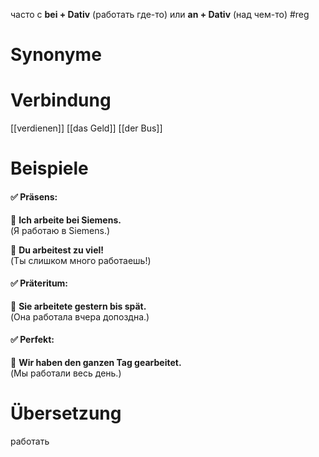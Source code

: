 часто с **bei + Dativ** (работать где-то) или **an + Dativ** (над чем-то)
#reg
# Synonyme

# Verbindung 
[[verdienen]]
[[das Geld]]
[[der Bus]]
# Beispiele
#### ✅ Präsens:

🔹 **Ich arbeite bei Siemens.**  
(Я работаю в Siemens.)

🔹 **Du arbeitest zu viel!**  
(Ты слишком много работаешь!)

#### ✅ Präteritum:

🔹 **Sie arbeitete gestern bis spät.**  
(Она работала вчера допоздна.)

#### ✅ Perfekt:

🔹 **Wir haben den ganzen Tag gearbeitet.**  
(Мы работали весь день.)
# Übersetzung
работать